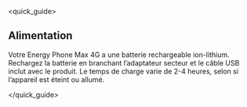 <quick_guide>
## Alimentation

Votre Energy Phone Max 4G a une batterie rechargeable ion-lithium. Rechargez la batterie en branchant l’adaptateur secteur et le câble USB inclut avec le produit. Le temps de charge varie de 2-4 heures, selon si l’appareil est éteint ou allumé.

</quick_guide>

